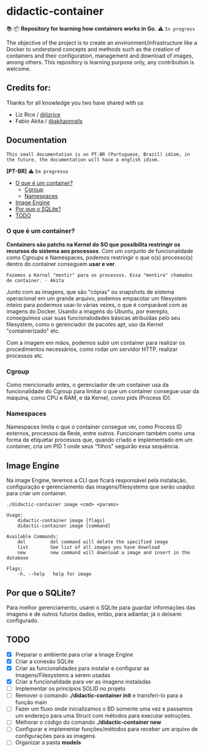 # didactic-container
📚 📦 **Repository for learning how containers works in Go.** 
⚠️ `In progress`

The objective of the project is to create an environment/infrastructure like a Docker to understand concepts and methods such as the creation of containers and their configuration, management and download of images, among others. This repository is learning purpose only, any contribution is welcome.

## Credits for:

Thanks for all knowledge you two have shared with us

* Liz Rice / [@lizrice](https://github.com/lizrice) 
* Fabio Akita / [@akitaonrails](https://github.com/akitaonrails)

## Documentation

`This small documentation is on PT-BR (Portuguese, Brazil) idiom, in the future, the documentation will have a english idiom.`

**[PT-BR]** ⚠️ `Em progresso`
- [O que é um container?](#o-que-é-um-container)
	- [Cgroup](#cgroup)
	- [Namespaces](#namespaces)
- [Image Engine](#image-engine)
- [Por que o SQLite?](#por-que-o-sqlite)
- [TODO](#todo)


### O que é um container?

**Containers são patchs na Kernel do SO que possibilita restringir os recursos do sistema aos processos**.
Com um conjunto de funcionalidade como Cgroups e Namespaces, podemos restringir o que o(s) processo(s) dentro 
do container conseguem **usar e ver**.

	Fazemos a Kernel "mentir" para os processos. Essa "mentira" chamados de container. - Akita
 
Junto com as imagens, que são "cópias" ou snapshots de sistema operacional em um grande arquivo, podemos empacotar um filesystem 
inteiro para podermos usar-lo várias vezes, o que é comparável com as imagens do Docker. Usando a imagens do Ubuntu, por exemplo,
conseguimos usar suas funcionalodades básicas atribuidas pelo seu filesystem, como o gerenciador de pacotes apt, uso da Kernel 
"containerizado" etc.

Com a imagem em mãos, podemos subir um container para realizar os procedimentos necessários, como rodar um servidor HTTP, realizar
processos etc.

### Cgroup

Como mencionado antes, o gerenciador de um container usa da funcionalidade do Cgroup para limitar o que um container consegue usar
da máquina, como CPU e RAM, e da Kernel, como pids (Process ID).

### Namespaces

Namespaces limita o que o container consegue ver, como Process ID externos, processos da Rede, entre outros. Funcionam também como 
uma forma de etiquetar processos que, quando criado e implementado em um container, cria um PID 1 onde seus "filhos" seguirão essa
sequência.

## Image Engine

Na image Engine, teremos a CLI que ficará responsável pela instalação, configuração e gerenciamento das imagens/filesystems que serão usados para criar um container.

	./didactic-container image <cmd> <params>

	Usage:
  		didactic-container image [flags]
  		didactic-container image [command]
  
	Available Commands:
  		del         del command will delete the specified image
  		list        See list of all images you have download
  		new         new command will download a image and insert in the database
  
	Flags:
  		-h, --help   help for image
  
## Por que o SQLite?

Para melhor gerenciamento, usarei o SQLite para guardar informações das imagens e de outros futuros dados, então, para adiantar, já o deixarei configurado.

## TODO

- [X] Preparar o ambiente para criar a Image Engine
- [X] Criar a conexão SQLite
- [X] Criar as funcionalidades para instalar e configurar as Imagens/Filesystems a serem usadas
- [X] Criar a funcionalidade para ver as imagens instaladas
- [ ] Implementar os princípios SOLID no projeto
- [ ] Remover o comando **./didactic-container init** e transferi-lo para a função main
- [ ] Fazer um fluxo onde inicializamos o BD somente uma vez e passamos um endereço para uma Struct com métodos para executar estruções.
- [ ] Melhorar o código do comando **./didactic-container new**
- [ ] Configurar e implementar funções/métodos para receber um arquivo de configurações para as imagens.
- [ ] Organizar a pasta **models**
